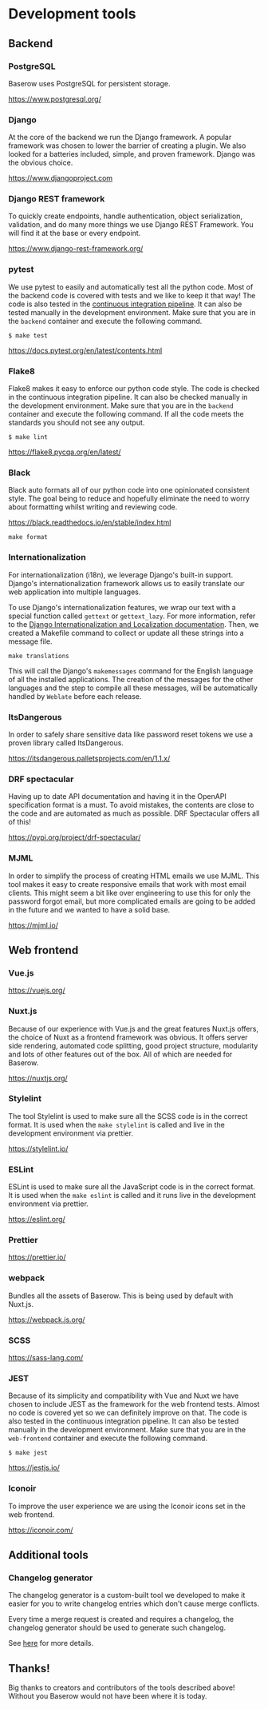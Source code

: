 # Development tools

## Backend

### PostgreSQL

Baserow uses PostgreSQL for persistent storage.

https://www.postgresql.org/

### Django

At the core of the backend we run the Django framework. A popular framework was chosen
to lower the barrier of creating a plugin. We also looked for a batteries included,
simple, and proven framework. Django was the obvious choice.

https://www.djangoproject.com

### Django REST framework

To quickly create endpoints, handle authentication, object serialization, validation,
and do many more things we use Django REST Framework. You will find it at the base or
every endpoint.

https://www.django-rest-framework.org/

### pytest

We use pytest to easily and automatically test all the python code. Most of the backend
code is covered with tests and we like to keep it that way! The code is also tested
in the [continuous integration pipeline](./code-quality.md). It can also be tested
manually in the development environment. Make sure that you are in the `backend`
container and execute the following command.

```
$ make test
```

https://docs.pytest.org/en/latest/contents.html

### Flake8

Flake8 makes it easy to enforce our python code style. The code is checked in the
continuous integration pipeline. It can also be checked manually in the development
environment. Make sure that you are in the `backend` container and execute the
following command. If all the code meets the standards you should not see any output.

```
$ make lint
```

https://flake8.pycqa.org/en/latest/

### Black

Black auto formats all of our python code into one opinionated consistent style. The
goal being to reduce and hopefully eliminate the need to worry about formatting whilst
writing and reviewing code.

https://black.readthedocs.io/en/stable/index.html

```
make format
```

### Internationalization

For internationalization (i18n), we leverage Django's built-in support. Django's internationalization framework allows us to easily translate our web application into multiple languages.

To use Django's internationalization features, we wrap our text with a special function called `gettext` or `gettext_lazy`.
For more information, refer to the [Django Internationalization and Localization documentation](https://docs.djangoproject.com/en/3.2/topics/i18n/).
Then, we created a Makefile command to collect or update all these strings into a message file.

```
make translations
```

This will call the Django's `makemessages` command for the English language of all the installed applications. The creation of the messages for the other languages and the step to compile all these messages, will be automatically handled by `Weblate` before each release.


### ItsDangerous

In order to safely share sensitive data like password reset tokens we use a proven
library called ItsDangerous.

https://itsdangerous.palletsprojects.com/en/1.1.x/

### DRF spectacular

Having up to date API documentation and having it in the OpenAPI specification format
is a must. To avoid mistakes, the contents are close to the code and are automated as
much as possible. DRF Spectacular offers all of this!

https://pypi.org/project/drf-spectacular/

### MJML

In order to simplify the process of creating HTML emails we use MJML. This tool makes
it easy to create responsive emails that work with most email clients. This might seem
a bit like over engineering to use this for only the password forgot email, but more
complicated emails are going to be added in the future and we wanted to have a solid
base.

https://mjml.io/

## Web frontend

### Vue.js

https://vuejs.org/

### Nuxt.js

Because of our experience with Vue.js and the great features Nuxt.js offers, the choice
of Nuxt as a frontend framework was obvious. It offers server side rendering, automated
code splitting, good project structure, modularity and lots of other features out of
the box. All of which are needed for Baserow.

https://nuxtjs.org/

### Stylelint

The tool Stylelint is used to make sure all the SCSS code is in the correct format. It
is used when the `make stylelint` is called and live in the development environment via
prettier.

https://stylelint.io/

### ESLint

ESLint is used to make sure all the JavaScript code is in the correct format. It is
used when the `make eslint` is called and it runs live in the development environment
via prettier.

https://eslint.org/

### Prettier

https://prettier.io/

### webpack

Bundles all the assets of Baserow. This is being used by default with Nuxt.js.

https://webpack.js.org/

### SCSS

https://sass-lang.com/

### JEST

Because of its simplicity and compatibility with Vue and Nuxt we have chosen to include
JEST as the framework for the web frontend tests. Almost no code is covered yet so we
can definitely improve on that. The code is also tested in the continuous integration
pipeline. It can also be tested manually in the development environment. Make sure
that you are in the `web-frontend` container and execute the following command.

```
$ make jest
```

https://jestjs.io/

### Iconoir

To improve the user experience we are using the Iconoir icons set in the web
frontend.

https://iconoir.com/

## Additional tools

### Changelog generator

The changelog generator is a custom-built tool we developed to make it easier for you to
write changelog entries which don't cause merge conflicts.

Every time a merge request is created and requires a changelog, the changelog generator
should be used to generate such changelog.

See [here](../../changelog/README.md) for more details.

## Thanks!

Big thanks to creators and contributors of the tools described above! Without you
Baserow would not have been where it is today.
